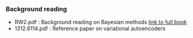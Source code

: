 ### Background reading

* RW2.pdf : Background reading on Bayesian methods [link to full book](http://www.gaussianprocess.org/gpml/chapters/)
* 1312.6114.pdf : Reference paper on variational autoencoders
